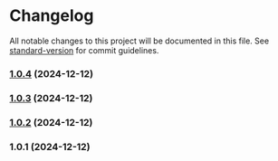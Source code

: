 # Changelog

All notable changes to this project will be documented in this file. See [standard-version](https://github.com/conventional-changelog/standard-version) for commit guidelines.

### [1.0.4](https://github.com/tfish-oh/vite-plugin-console-info/compare/v1.0.3...v1.0.4) (2024-12-12)

### [1.0.3](https://github.com/tfish-oh/vite-plugin-console-info/compare/v1.0.2...v1.0.3) (2024-12-12)

### [1.0.2](https://github.com/tfish-oh/vite-plugin-console-info/compare/v1.0.1...v1.0.2) (2024-12-12)

### 1.0.1 (2024-12-12)
